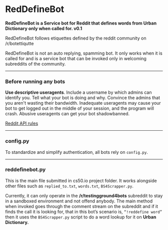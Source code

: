 # RedDefineBot

**RedDefineBot is a Service bot for Reddit that defines words from Urban Dictionary only when called for. v0.1**

RedDefineBot follows etiquettes defined by the reddit community on /r/botettiqutte

RedDefineBot is not an auto replying, spamming bot. It only works when it is called for and is a service bot that can be invoked only in welcoming subreddits of the community.
_______

### Before running any bots

**Use descriptive useragents**. Include a username by which admins can identify you. Tell what your bot is doing and why. Convince the admins that you aren't wasting their bandwidth. Inadequate useragents may cause your bot to get logged out in the middle of your session, and the program will crash. Abusive useragents can get your bot shadowbanned.

[Reddit API rules](https://github.com/reddit/reddit/wiki/API)

________

### config.py

To standardize and simplify authentication, all bots rely on `config.py`.

________ 

### reddefinebot.py

This is the main file submitted in cs50.io project folder. It works alongside other files such as  `replied_to.txt`, `words.txt`, `BS4Scrapper.py`.

Currently, it can only operate in the **/r/testingground4bots** subreddit to stay in a sandboxed environment and not offend anybody.
The main method when invoked goes through the comment stream on the subreddit and if it finds the call it is looking for, that in this bot’s scenario is, `“!reddefine word”` then it uses the `BS4Scrapper.py` script to do a word lookup for it on **Urban Dictionary.**

